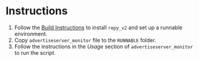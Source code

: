# Instructions

1. Follow the [Build Instructions](https://github.com/SeattleTestbed/docs/blob/master/Contributing/BuildInstructions.md) 
to install ```repy_v2``` and set up a runnable environment. 
2. Copy ```advertiseserver_monitor``` file to the ```RUNNABLE``` folder. 
3. Follow the instructions in the _Usage_ section of ```advertiseserver_monitor``` to run the script.
